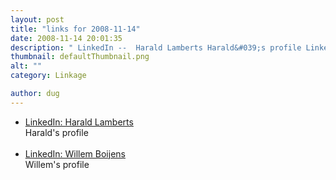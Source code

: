 ```yaml
---
layout: post
title: "links for 2008-11-14"
date: 2008-11-14 20:01:35
description: " LinkedIn --  Harald Lamberts Harald&#039;s profile LinkedIn --  Willem Boijens Willem&#039;s profile&#8230;"
thumbnail: defaultThumbnail.png
alt: ""
category: Linkage

author: dug
---
```


<ul class="delicious"><li>
                <div class="delicious-link"><a href="http://www.linkedin.com/profile?viewProfile=&amp;key=1017855&amp;authToken=EuVG&amp;authType=name&amp;trk=ape_f000001a">LinkedIn: Harald Lamberts</a></div>
                <div class="delicious-extended">Harald&#039;s profile</div>
                <br />
            </li><li>
                <div class="delicious-link"><a href="http://www.linkedin.com/profile?viewProfile=&amp;key=422199&amp;authToken=lQ60&amp;authType=NAME_SEARCH&amp;locale=en_US&amp;goback=%2Epsr_*1_Willem+Boijens_*1_*1_*1_*1_*1_*1_*1_*1_Y_gb_N3+1AR_*1_*1_*2_*2_*2_Y_Y_*1_Relevance">LinkedIn: Willem Boijens</a></div>
                <div class="delicious-extended">Willem&#039;s profile</div>
                <br />
            </li></ul>
